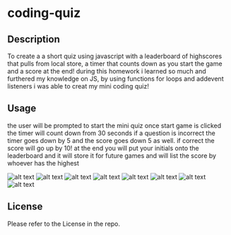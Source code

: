 # coding-quiz



## Description
 
 To create a a short quiz using javascript with a leaderboard of highscores that pulls from local store, a timer that counts down as you start the game and a score at the end! during this homework i learned so much and furthered my knowledge on JS, by using functions for loops and addevent listeners i was able to creat my mini coding quiz! 



## Usage

the user will be prompted to start the mini quiz once start game is clicked the timer will count down from 30 seconds if a question is incorrect the timer goes down by 5 and the score goes down 5 as well. if correct the score will go up by 10! at the end you will put your initials onto the leaderboard and it will store it for future games and will list the score by whoever has the highest


![alt text](assets/images/Screenshot%202023-09-18%20at%206.02.08%20PM.png)
![alt text](assets/images/Screenshot%202023-09-18%20at%206.02.11%20PM.png)
![alt text](assets/images/Screenshot%202023-09-18%20at%206.02.17%20PM.png)
![alt text](assets/images/Screenshot%202023-09-18%20at%206.02.20%20PM.png)
![alt text](assets/images/Screenshot%202023-09-18%20at%206.02.22%20PM.png)
![alt text](assets/images/Screenshot%202023-09-18%20at%206.02.27%20PM.png)
![alt text](assets/images/Screenshot%202023-09-18%20at%206.02.32%20PM.png)
![alt text](assets/images/Screenshot%202023-09-18%20at%206.02.39%20PM.png)

## License

Please refer to the License in the repo.